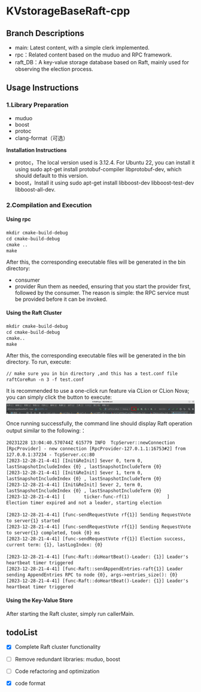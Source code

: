 # KVstorageBaseRaft-cpp

## Branch Descriptions
- main: Latest content, with a simple clerk implemented.
- rpc：Related content based on the muduo and RPC framework.
- raft_DB：A key-value storage database based on Raft, mainly used for observing the election process.

## Usage Instructions

### 1.Library Preparation
- muduo
- boost
- protoc
- clang-format（可选）

**Installation Instructions**

- protoc，The local version used is 3.12.4. For Ubuntu 22, you can install it using sudo apt-get install protobuf-compiler libprotobuf-dev, which should default to this version.
- boost，Install it using sudo apt-get install libboost-dev libboost-test-dev libboost-all-dev.

### 2.Compilation and Execution
#### Using rpc
```
mkdir cmake-build-debug
cd cmake-build-debug
cmake ..
make
```
After this, the corresponding executable files will be generated in the bin directory:
- consumer
- provider
Run them as needed, ensuring that you start the provider first, followed by the consumer. The reason is simple: the RPC service must be provided before it can be invoked.

#### Using the Raft Cluster
```
mkdir cmake-build-debug
cd cmake-build-debug
cmake..
make
```
After this, the corresponding executable files will be generated in the bin directory. To run, execute:
```
// make sure you in bin directory ,and this has a test.conf file
raftCoreRun -n 3 -f test.conf
```
It is recommended to use a one-click run feature via CLion or CLion Nova; you can simply click the button to execute:
![img.png](docs/images/img.png)

Once running successfully, the command line should display Raft operation output similar to the following:：
```
20231228 13:04:40.570744Z 615779 INFO  TcpServer::newConnection [RpcProvider] - new connection [RpcProvider-127.0.1.1:16753#2] from 127.0.0.1:37234 - TcpServer.cc:80
[2023-12-28-21-4-41] [Init&ReInit] Sever 0, term 0, lastSnapshotIncludeIndex {0} , lastSnapshotIncludeTerm {0}
[2023-12-28-21-4-41] [Init&ReInit] Sever 1, term 0, lastSnapshotIncludeIndex {0} , lastSnapshotIncludeTerm {0}
[2023-12-28-21-4-41] [Init&ReInit] Sever 2, term 0, lastSnapshotIncludeIndex {0} , lastSnapshotIncludeTerm {0}
[2023-12-28-21-4-41] [       ticker-func-rf(1)              ]  Election timer expired and not a leader, starting election

[2023-12-28-21-4-41] [func-sendRequestVote rf{1}] Sending RequestVote to server{1} started
[2023-12-28-21-4-41] [func-sendRequestVote rf{1}] Sending RequestVote to server{1} completed, took {0} ms
[2023-12-28-21-4-41] [func-sendRequestVote rf{1}] Election success, current term: {1}, lastLogIndex: {0}

[2023-12-28-21-4-41] [func-Raft::doHeartBeat()-Leader: {1}] Leader's heartbeat timer triggered
[2023-12-28-21-4-41] [func-Raft::sendAppendEntries-raft{1}] Leader sending AppendEntries RPC to node {0}, args->entries_size(): {0}
[2023-12-28-21-4-41] [func-Raft::doHeartBeat()-Leader: {1}] Leader's heartbeat timer triggered
```

#### Using the Key-Value Store
After starting the Raft cluster, simply run callerMain.

## todoList

- [x] Complete Raft cluster functionality
- [ ] Remove redundant libraries: muduo, boost
- [ ] Code refactoring and optimization
- [x] code format


